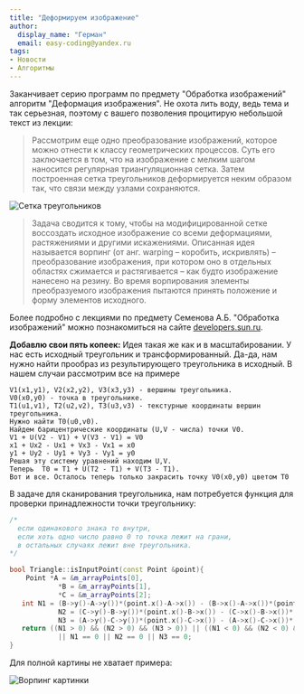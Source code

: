```yaml
---
title: "Деформируем изображение"
author:
  display_name: "Герман"
  email: easy-coding@yandex.ru
tags:
- Новости
- Алгоритмы
---
```


Заканчивает серию программ по предмету "Обработка изображений" алгоритм "Деформация изображения". Не охота лить воду, ведь тема и так серьезная, поэтому с вашего позволения процитирую небольшой текст из лекции:

> Рассмотрим еще одно преобразование изображений, которое можно отнести к классу геометрических процессов. Суть его заключается в том, что на изображение с мелким шагом наносится регулярная триангуляционная сетка. Затем построенная сетка треугольников деформируется неким образом так, что связи между узлами сохраняются.

![Сетка треугольников](/posts/2012/01-26-deformiruem-izobrazhenie/grid_warping.jpeg)
<!-- excerpt-end -->
> Задача сводится к тому, чтобы на модифицированной сетке воссоздать исходное изображение со всеми деформациями, растяжениями и другими искажениями. Описанная идея называется ворпинг (от анг. warping &ndash; коробить, искривлять) &ndash; преобразование изображения, при котором оно в отдельных областях сжимается и растягивается &ndash; как будто изображение нанесено на резину. Во время ворпирования элементы преобразуемого изображения пытаются принять положение и форму элементов исходного.

Более подробно с лекциями по предмету Семенова А.Б. "Обработка изображений" можно познакомиться на сайте [developers.sun.ru](http://developers.sun.ru/content/view/232/121/).

**Добавлю свои пять копеек:** Идея такая же как и в масштабировании. У нас есть исходный треугольник и трансформированный. Да-да, нам нужно найти прообраз из результирующего треугольника в исходный. В нашем случаи рассмотрим все на примере

```
V1(x1,y1), V2(x2,y2), V3(x3,y3) - вершины треугольника.
V0(x0,y0) - точка в треугольнике.
T1(u1,v1), T2(u2,v2), T3(u3,v3) - текстурные координаты вершин треугольника.
Нужно найти T0(u0,v0).
Найдем барицентрические координаты (U,V - числа) точки V0.
V1 + U(V2 - V1) + V(V3 - V1) = V0
x1 + Ux2 - Ux1 + Vx3 - Vx1 = x0
y1 + Uy2 - Uy1 + Vy3 - Vy1 = y0
Решая эту систему уравнений находим U,V.
Теперь  T0 = T1 + U(T2 - T1) + V(T3 - T1).
Вот и все. Осталось теперь только закрасить точку V0(x0,y0) цветом T0
```

В задаче для сканирования треугольника, нам потребуется функция для проверки принадлежности точки треугольнику:

``` cpp
/*
  если одинакового знака то внутри,
  если хоть одно число равно 0 то точка лежит на грани,
  в остальных случаях лежит вне треугольника.
*/

bool Triangle::isInputPoint(const Point &point){
    Point *A = &m_arrayPoints[0],
            *B = &m_arrayPoints[1],
            *C = &m_arrayPoints[2];
   int N1 = (B->y()-A->y())*(point.x()-A->x()) - (B->x()-A->x())*(point.y()-A->y()),
            N2 = (C->y()-B->y())*(point.x()-B->x()) - (C->x()-B->x())*(point.y()-B->y()),
            N3 = (A->y()-C->y())*(point.x()-C->x()) - (A->x()-C->x())*(point.y()-C->y());
   return ((N1 > 0) && (N2 > 0) && (N3 > 0)) || ((N1 < 0) && (N2 < 0) && (N3 < 0))
            || N1 == 0 || N2 == 0 || N3 == 0;
}
```

Для полной картины не хватает примера:

![Ворпинг картинки](/posts/2012/01-26-deformiruem-izobrazhenie/girl_warping.jpeg)
